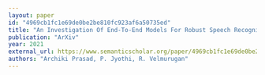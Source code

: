 ```yaml
---
layout: paper
id: "4969cb1fc1e69de0be2be810fc923af6a50735ed"
title: "An Investigation Of End-To-End Models For Robust Speech Recognition"
publication: "ArXiv"
year: 2021
external_url: https://www.semanticscholar.org/paper/4969cb1fc1e69de0be2be810fc923af6a50735ed
authors: "Archiki Prasad, P. Jyothi, R. Velmurugan"
---
```

